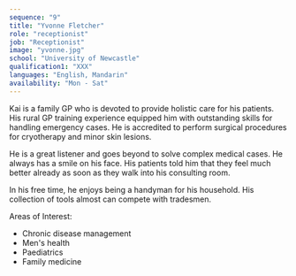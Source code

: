 ```yaml
---
sequence: "9"
title: "Yvonne Fletcher"
role: "receptionist"
job: "Receptionist"
image: "yvonne.jpg"
school: "University of Newcastle"
qualification1: "XXX"
languages: "English, Mandarin"
availability: "Mon - Sat"
---
```


Kai is a family GP who is devoted to provide holistic care for his patients. His rural GP training experience equipped him with outstanding skills for handling emergency cases. He is accredited to perform surgical procedures for cryotherapy and minor skin lesions.    

He is a great listener and goes beyond to solve complex medical cases. He always has a smile on his face. His patients told him that they feel much better already as soon as they walk into his consulting room.    

In his free time, he enjoys being a handyman for his household. His collection of tools almost can compete with tradesmen.    

Areas of Interest:
- Chronic disease management 
- Men's health
- Paediatrics
- Family medicine